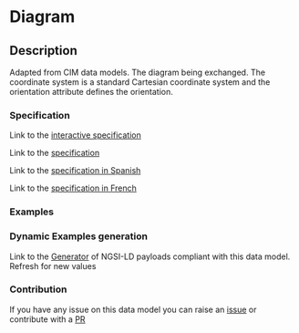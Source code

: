 # Diagram

## Description 

Adapted from CIM data models. The diagram being exchanged.  The coordinate system is a standard Cartesian coordinate system and the orientation attribute defines the orientation.
### Specification

Link to the [interactive specification](https://swagger.lab.fiware.org/?url=https://smart-data-models.github.io/dataModel.EnergyCIM/Diagram/swagger.yaml)

Link to the [specification](https://smart-data-models.github.io/dataModel.EnergyCIM/Diagram/doc/spec.md)

Link to the [specification in Spanish](https://smart-data-models.github.io/dataModel.EnergyCIM/Diagram/doc/spec_ES.md)

Link to the [specification in French](https://smart-data-models.github.io/dataModel.EnergyCIM/Diagram/doc/spec_FR.md)
### Examples
### Dynamic Examples generation

Link to the [Generator](https://smartdatamodels.org/extra/ngsi-ld_generator_v0.91.php?schemaUrl=https://raw.githubusercontent.com/smart-data-models/dataModel.EnergyCIM/master/Diagram/schema.json&email=info@smartdatamodels.org) of NGSI-LD payloads compliant with this data model. Refresh for new values
### Contribution

 If you have any issue on this data model you can raise an [issue](https://github.com/smart-data-models/dataModel.EnergyCIM/issues)  or contribute with a [PR](https://github.com/smart-data-models/dataModel.EnergyCIM/pulls)